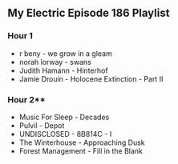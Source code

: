 ## My Electric Episode 186 Playlist

### Hour 1
* r beny - we grow in a gleam
* norah lorway - swans
* Judith Hamann - Hinterhof
* Jamie Drouin - Holocene Extinction - Part II

### Hour 2**
* Music For Sleep - Decades
* Pulvil - Depot
* UNDISCLOSED - 8B814C - I
* The Winterhouse - Approaching Dusk
* Forest Management - Fill in the Blank
